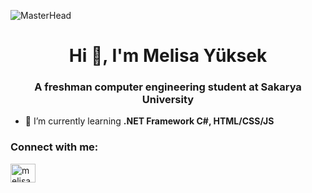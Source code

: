 ![MasterHead]([https://art.pixilart.com/sr229e0f5c2225d.gif](https://i.redd.it/10tyt6w2mumb1.gif))
<h1 align="center">Hi 👋, I'm Melisa Yüksek</h1>
<h3 align="center">A freshman computer engineering student at Sakarya University </h3>

- 🌱 I’m currently learning **.NET Framework C#, HTML/CSS/JS**

<h3 align="left">Connect with me:</h3>
<p align="left">
<a href="https://linkedin.com/in/melisa yüksek" target="blank"><img align="center" src="https://raw.githubusercontent.com/rahuldkjain/github-profile-readme-generator/master/src/images/icons/Social/linked-in-alt.svg" alt="melisa yüksek" height="30" width="40" /></a>
</p>
